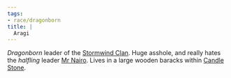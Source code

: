 ```yaml
---
tags:
- race/dragonborn
title: |
  Aragi
---
```


*Dragonborn* leader of the [Stormwind Clan](/Groups/Stormwind%20Clan.md). Huge asshole, and really hates the *halfling* leader [Mr Nairo](/People/Mr%20Nairo.md). Lives in a large wooden baracks within [Candle Stone](/Locations/Cloud%20Sea/Shards/Gramerai/Candle%20Stone/Candle%20Stone.md).
